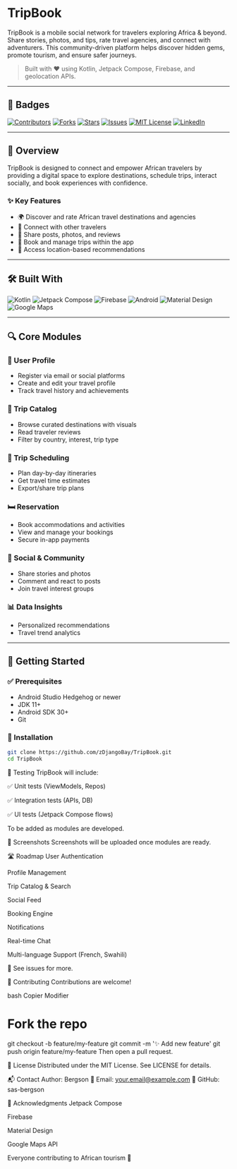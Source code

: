 # TripBook

TripBook is a mobile social network for travelers exploring Africa & beyond. Share stories, photos, and tips, rate travel agencies, and connect with adventurers. This community-driven platform helps discover hidden gems, promote tourism, and ensure safer journeys.

> Built with ❤️ using Kotlin, Jetpack Compose, Firebase, and geolocation APIs.

---

## 📌 Badges

[![Contributors](https://img.shields.io/github/contributors/zDjangoBay/TripBook.svg?style=for-the-badge)](https://github.com/zDjangoBay/TripBook/graphs/contributors)
[![Forks](https://img.shields.io/github/forks/zDjangoBay/TripBook.svg?style=for-the-badge)](https://github.com/zDjangoBay/TripBook/network/members)
[![Stars](https://img.shields.io/github/stars/zDjangoBay/TripBook.svg?style=for-the-badge)](https://github.com/zDjangoBay/TripBook/stargazers)
[![Issues](https://img.shields.io/github/issues/zDjangoBay/TripBook.svg?style=for-the-badge)](https://github.com/zDjangoBay/TripBook/issues)
[![MIT License](https://img.shields.io/github/license/zDjangoBay/TripBook.svg?style=for-the-badge)](https://github.com/zDjangoBay/TripBook/blob/main/LICENSE)
[![LinkedIn](https://img.shields.io/badge/-LinkedIn-0077B5?style=for-the-badge&logo=linkedin&logoColor=white)](https://linkedin.com/in/your-linkedin)


---

## 📱 Overview

TripBook is designed to connect and empower African travelers by providing a digital space to explore destinations, schedule trips, interact socially, and book experiences with confidence.

### ✨ Key Features

- 🌍 Discover and rate African travel destinations and agencies  
- 🤝 Connect with other travelers  
- 📝 Share posts, photos, and reviews  
- 🧳 Book and manage trips within the app  
- 📍 Access location-based recommendations  

---

## 🛠️ Built With

![Kotlin](https://img.shields.io/badge/Kotlin-0095D5?style=for-the-badge&logo=kotlin&logoColor=white)
![Jetpack Compose](https://img.shields.io/badge/Jetpack_Compose-4285F4?style=for-the-badge&logo=jetpackcompose&logoColor=white)
![Firebase](https://img.shields.io/badge/Firebase-FFCA28?style=for-the-badge&logo=firebase&logoColor=black)
![Android](https://img.shields.io/badge/Android-3DDC84?style=for-the-badge&logo=android&logoColor=white)
![Material Design](https://img.shields.io/badge/Material_Design-757575?style=for-the-badge&logo=materialdesign&logoColor=white)
![Google Maps](https://img.shields.io/badge/Google_Maps-4285F4?style=for-the-badge&logo=googlemaps&logoColor=white)


---

## 🔍 Core Modules

### 👤 User Profile
- Register via email or social platforms
- Create and edit your travel profile
- Track travel history and achievements

### 🧭 Trip Catalog
- Browse curated destinations with visuals
- Read traveler reviews
- Filter by country, interest, trip type

### 📅 Trip Scheduling
- Plan day-by-day itineraries
- Get travel time estimates
- Export/share trip plans

### 🛏️ Reservation
- Book accommodations and activities
- View and manage your bookings
- Secure in-app payments

### 💬 Social & Community
- Share stories and photos
- Comment and react to posts
- Join travel interest groups

### 📊 Data Insights
- Personalized recommendations
- Travel trend analytics

---

## 🚀 Getting Started

### ✅ Prerequisites
- Android Studio Hedgehog or newer
- JDK 11+
- Android SDK 30+
- Git

### 🔧 Installation

```bash
git clone https://github.com/zDjangoBay/TripBook.git
cd TripBook
```


🧪 Testing
TripBook will include:

✅ Unit tests (ViewModels, Repos)

✅ Integration tests (APIs, DB)

✅ UI tests (Jetpack Compose flows)

To be added as modules are developed.

📸 Screenshots
Screenshots will be uploaded once modules are ready.

🛣️ Roadmap
 User Authentication

 Profile Management

 Trip Catalog & Search

 Social Feed

 Booking Engine

 Notifications

 Real-time Chat

 Multi-language Support (French, Swahili)

📌 See issues for more.

🤝 Contributing
Contributions are welcome!

bash
Copier
Modifier
# Fork the repo
git checkout -b feature/my-feature
git commit -m '✨ Add new feature'
git push origin feature/my-feature
Then open a pull request.

📄 License
Distributed under the MIT License. See LICENSE for details.

📬 Contact
Author: Bergson
📧 Email: your.email@example.com
🔗 GitHub: sas-bergson

🙌 Acknowledgments
Jetpack Compose

Firebase

Material Design

Google Maps API

Everyone contributing to African tourism 💚

